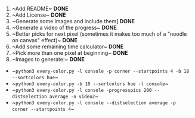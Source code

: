 1. ~Add README~ **DONE**
2. ~Add License~ **DONE**
3. ~Generate some images and include them] **DONE**
4. ~Generate a video of the progress~ **DONE**
5. ~Better picks for next pixel (sometimes it makes too much of a "noodle on canvas" effect)~ **DONE**
6. ~Add some remaining time calculator~ **DONE**
7. ~Pick more than one pixel at beginning~ **DONE**
8. ~Images to generate:~ **DONE**
  - ~`python3 every-color.py -l console -p corner --startpoints 4 -b 18 --sortcolors hue`~
  - ~`python3 every-color.py -b 18 --sortcolors hue -l console`~
  - ~`python3 every-color.py -l console -progresspics 200 --distselection average -o video2`~
  - ~`python3 every-color.py -l console --distselection average -p corner --startpoints 4`~
